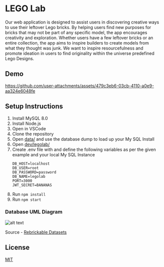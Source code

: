 # LEGO Lab

Our web application is designed to assist users in discovering creative ways to use their leftover Lego bricks. By helping users find new purposes for bricks that may not be part of any specific model, the app encourages creativity and exploration. Whether users have a few leftover bricks or an entire collection, the app aims to inspire builders to create models from what they thought was junk. We want to inspire resourcefulness and promote ideation in users to find originality within the universe predefined Lego Designs.

## Demo

https://github.com/user-attachments/assets/479c3eb6-03cb-4110-a0e9-aa324e6048fe

## Setup Instructions

1. Install MySQL 8.0
2. Install Node.js
3. Open in VSCode
4. Clone the repository
5. Open [data/](https://github.com/flash1405/legoLab/tree/main/data) and use the database dump to load up your My SQL Install
7. Open [dev/legolab/](https://github.com/flash1405/legoLab/tree/main/dev/legolab)
8. Create .env file with and define the following variables as per the given example and your local My SQL Instance
   ```
   DB_HOST=localhost
   DB_USER=root
   DB_PASSWORD=password
   DB_NAME=legolab
   PORT=3000
   JWT_SECRET=BANANAS
   ```
10. Run ```npm install``` 
11. Run ```npm start```


### Database UML Diagram
![alt text](https://github.com/flash1405/legoLab/blob/main/doc/stage2_UML.png)

Source - [Rebrickable Datasets](https://rebrickable.com/downloads/)

## License

[MIT](https://choosealicense.com/licenses/mit/)

